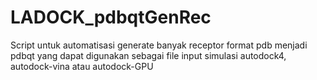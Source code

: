# LADOCK_pdbqtGenRec
Script untuk automatisasi generate banyak receptor format pdb menjadi pdbqt yang dapat digunakan sebagai file input simulasi autodock4, autodock-vina atau autodock-GPU 
